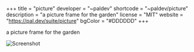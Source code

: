 +++
title = "picture"
developer = "~paldev"
shortcode = "~paldev/picture"
description = "a picture frame for the garden"
license = "MIT"
website = "https://pal.dev/suite/picture"
bgColor = "#DDDDDD"
+++

a picture frame for the garden

![Screenshot](https://storage.googleapis.com/media.urbit.org/site/ecosystem/applications/picture.png)
